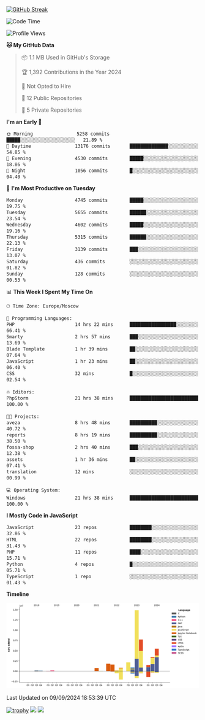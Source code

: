 [![GitHub Streak](https://github-readme-streak-stats.herokuapp.com/?user=yogik10)](https://git.io/streak-stats)
<!--START_SECTION:waka-->
![Code Time](http://img.shields.io/badge/Code%20Time-821%20hrs%203%20mins-blue)

![Profile Views](http://img.shields.io/badge/Profile%20Views-1-blue)

**🐱 My GitHub Data** 

> 📦 1.1 MB Used in GitHub's Storage 
 > 
> 🏆 1,392 Contributions in the Year 2024
 > 
> 🚫 Not Opted to Hire
 > 
> 📜 12 Public Repositories 
 > 
> 🔑 5 Private Repositories 
 > 
**I'm an Early 🐤** 

```text
🌞 Morning                5258 commits        █████░░░░░░░░░░░░░░░░░░░░   21.89 % 
🌆 Daytime                13176 commits       ██████████████░░░░░░░░░░░   54.85 % 
🌃 Evening                4530 commits        █████░░░░░░░░░░░░░░░░░░░░   18.86 % 
🌙 Night                  1056 commits        █░░░░░░░░░░░░░░░░░░░░░░░░   04.40 % 
```
📅 **I'm Most Productive on Tuesday** 

```text
Monday                   4745 commits        █████░░░░░░░░░░░░░░░░░░░░   19.75 % 
Tuesday                  5655 commits        ██████░░░░░░░░░░░░░░░░░░░   23.54 % 
Wednesday                4602 commits        █████░░░░░░░░░░░░░░░░░░░░   19.16 % 
Thursday                 5315 commits        ██████░░░░░░░░░░░░░░░░░░░   22.13 % 
Friday                   3139 commits        ███░░░░░░░░░░░░░░░░░░░░░░   13.07 % 
Saturday                 436 commits         ░░░░░░░░░░░░░░░░░░░░░░░░░   01.82 % 
Sunday                   128 commits         ░░░░░░░░░░░░░░░░░░░░░░░░░   00.53 % 
```


📊 **This Week I Spent My Time On** 

```text
🕑︎ Time Zone: Europe/Moscow

💬 Programming Languages: 
PHP                      14 hrs 22 mins      █████████████████░░░░░░░░   66.41 % 
Smarty                   2 hrs 57 mins       ███░░░░░░░░░░░░░░░░░░░░░░   13.69 % 
Blade Template           1 hr 39 mins        ██░░░░░░░░░░░░░░░░░░░░░░░   07.64 % 
JavaScript               1 hr 23 mins        ██░░░░░░░░░░░░░░░░░░░░░░░   06.40 % 
CSS                      32 mins             █░░░░░░░░░░░░░░░░░░░░░░░░   02.54 % 

🔥 Editors: 
PhpStorm                 21 hrs 38 mins      █████████████████████████   100.00 % 

🐱‍💻 Projects: 
aveza                    8 hrs 48 mins       ██████████░░░░░░░░░░░░░░░   40.72 % 
reports                  8 hrs 19 mins       ██████████░░░░░░░░░░░░░░░   38.50 % 
fossa-shop               2 hrs 40 mins       ███░░░░░░░░░░░░░░░░░░░░░░   12.38 % 
assets                   1 hr 36 mins        ██░░░░░░░░░░░░░░░░░░░░░░░   07.41 % 
translation              12 mins             ░░░░░░░░░░░░░░░░░░░░░░░░░   00.99 % 

💻 Operating System: 
Windows                  21 hrs 38 mins      █████████████████████████   100.00 % 
```

**I Mostly Code in JavaScript** 

```text
JavaScript               23 repos            ████████░░░░░░░░░░░░░░░░░   32.86 % 
HTML                     22 repos            ████████░░░░░░░░░░░░░░░░░   31.43 % 
PHP                      11 repos            ████░░░░░░░░░░░░░░░░░░░░░   15.71 % 
Python                   4 repos             █░░░░░░░░░░░░░░░░░░░░░░░░   05.71 % 
TypeScript               1 repo              ░░░░░░░░░░░░░░░░░░░░░░░░░   01.43 % 
```



**Timeline**

![Lines of Code chart](https://raw.githubusercontent.com/Yogik10/Yogik10/main/assets/bar_graph.png)


 Last Updated on 09/09/2024 18:53:39 UTC
<!--END_SECTION:waka-->
[![trophy](https://github-profile-trophy.vercel.app/?username=yogik10)](https://github.com/ryo-ma/github-profile-trophy)
![](https://github-profile-summary-cards.vercel.app/api/cards/profile-details?username=yogik10&theme=solarized_dark)
![](https://github-profile-summary-cards.vercel.app/api/cards/most-commit-language?username=yogik10&theme=solarized_dark)



